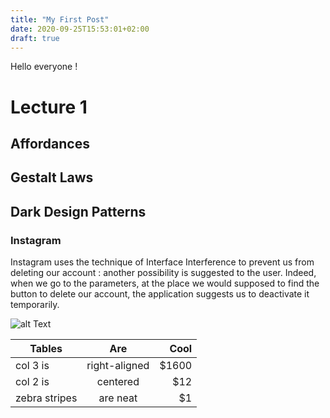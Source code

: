 ```yaml
---
title: "My First Post"
date: 2020-09-25T15:53:01+02:00
draft: true
---
```


Hello everyone !

# Lecture 1

## Affordances

## Gestalt Laws 

## Dark Design Patterns

### Instagram

Instagram uses the technique of Interface Interference to prevent us from deleting our account : another possibility is suggested to the user. 
Indeed, when we go to the parameters, at the place we would supposed to find the button to delete our account,
the application suggests us to deactivate it temporarily. 

![alt Text](https://user-images.githubusercontent.com/71452847/94283460-4e574f00-ff51-11ea-98ec-89fb033f3eac.JPG "Image 1")





| Tables        | Are           | Cool  |
| ------------- |:-------------:| -----:|
| col 3 is      | right-aligned | $1600 |
| col 2 is      | centered      |   $12 |
| zebra stripes | are neat      |    $1 |

